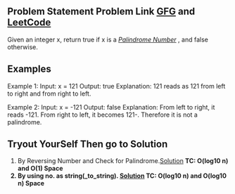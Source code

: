 ## Problem Statement  Problem Link [GFG](https://www.geeksforgeeks.org/problems/palindrome0746/1) and [LeetCode](https://leetcode.com/problems/palindrome-number/)
Given an integer x, return true if x is a <i> [Palindrome Number](https://en.wikipedia.org/wiki/Palindromic_number) </i> , and false otherwise.


## Examples    
Example 1:
      Input: x = 121
      Output: true
      Explanation: 121 reads as 121 from left to right and from right to left.

Example 2:
      Input: x = -121
      Output: false
      Explanation: From left to right, it reads -121. From right to left, it becomes 121-. Therefore it is not a palindrome.
## Tryout YourSelf Then go to Solution
1. By Reversing Number and Check for Palindrome.[Solution](./By_Reversing_Number.cpp)  <strong> TC: O(log10 n) and O(1) Space <strong>
2. By using no. as string(_to_string). [Solution](./Number_as_String.cpp)    <strong>       TC: O(log10 n) and O(log10 n) Space </strong>
